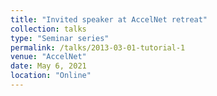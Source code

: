 ```yaml
---
title: "Invited speaker at AccelNet retreat"
collection: talks
type: "Seminar series"
permalink: /talks/2013-03-01-tutorial-1
venue: "AccelNet"
date: May 6, 2021
location: "Online"
---
```


